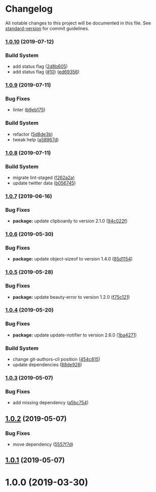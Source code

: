 # Changelog

All notable changes to this project will be documented in this file. See [standard-version](https://github.com/conventional-changelog/standard-version) for commit guidelines.

### [1.0.10](https://github.com/microlinkhq/mql/compare/v1.0.9...v1.0.10) (2019-07-12)


### Build System

* add status flag ([2d8b605](https://github.com/microlinkhq/mql/commit/2d8b605))
* add status flag ([#10](https://github.com/microlinkhq/mql/issues/10)) ([ed69356](https://github.com/microlinkhq/mql/commit/ed69356))



### [1.0.9](https://github.com/microlinkhq/mql/compare/v1.0.8...v1.0.9) (2019-07-11)


### Bug Fixes

* linter ([b9eb175](https://github.com/microlinkhq/mql/commit/b9eb175))


### Build System

* refactor ([5d8de3b](https://github.com/microlinkhq/mql/commit/5d8de3b))
* tweak help ([a58967d](https://github.com/microlinkhq/mql/commit/a58967d))



### [1.0.8](https://github.com/microlinkhq/mql/compare/v1.0.7...v1.0.8) (2019-07-11)


### Build System

* migrate lint-staged ([f262a2a](https://github.com/microlinkhq/mql/commit/f262a2a))
* update twitter data ([b056745](https://github.com/microlinkhq/mql/commit/b056745))



### [1.0.7](https://github.com/microlinkhq/mql/compare/v1.0.6...v1.0.7) (2019-06-16)


### Bug Fixes

* **package:** update clipboardy to version 2.1.0 ([94c022f](https://github.com/microlinkhq/mql/commit/94c022f))



### [1.0.6](https://github.com/microlinkhq/mql/compare/v1.0.5...v1.0.6) (2019-05-30)


### Bug Fixes

* **package:** update object-sizeof to version 1.4.0 ([85d1154](https://github.com/microlinkhq/mql/commit/85d1154))



### [1.0.5](https://github.com/microlinkhq/mql/compare/v1.0.4...v1.0.5) (2019-05-28)


### Bug Fixes

* **package:** update beauty-error to version 1.2.0 ([f75c121](https://github.com/microlinkhq/mql/commit/f75c121))



### [1.0.4](https://github.com/microlinkhq/mql/compare/v1.0.3...v1.0.4) (2019-05-20)


### Bug Fixes

* **package:** update update-notifier to version 2.6.0 ([1ba4271](https://github.com/microlinkhq/mql/commit/1ba4271))


### Build System

* change git-authors-cli position ([454c815](https://github.com/microlinkhq/mql/commit/454c815))
* update dependencies ([88de926](https://github.com/microlinkhq/mql/commit/88de926))



### [1.0.3](https://github.com/microlinkhq/mql/compare/v1.0.2...v1.0.3) (2019-05-07)


### Bug Fixes

* add missing dependency ([a5bc754](https://github.com/microlinkhq/mql/commit/a5bc754))



## [1.0.2](https://github.com/microlinkhq/mql/compare/v1.0.1...v1.0.2) (2019-05-07)


### Bug Fixes

* move dependency ([5557f7d](https://github.com/microlinkhq/mql/commit/5557f7d))



## [1.0.1](https://github.com/microlinkhq/mql/compare/v1.0.0...v1.0.1) (2019-05-07)



<a name="1.0.0"></a>
# 1.0.0 (2019-03-30)
